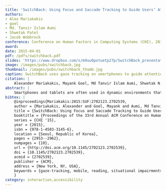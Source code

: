 ```yaml
---
title: 'SwitchBack: Using Focus and Saccade Tracking to Guide Users’ Attention for Mobile Task Resumption'
authors: 
- Alex Mariakakis
- goel
- Md. Tanvir Islam Aumi
- Shwetak Patel
- Jacob Wobbrock
conference: Conference on Human Factors in Computing Systems (CHI), 2015
award:
date: 2015-04-01
pdf: /pdfs/switchback.pdf
slides: 'https://www.dropbox.com/s/m9uu0potuetp27p/SwitchBack_presentation.pptx?dl=0'
image: /images/pubs/switchback.jpg
thumbnail: /images/pubs/switchback_thumb.jpg
caption: SwitchBack uses gaze tracking on smartphones to guide attention for task resumption.
citation: |
    Alexander Mariakakis, Mayank Goel, Md Tanvir Islam Aumi, Shwetak N. Patel, and Jacob O. Wobbrock. 2015. SwitchBack: Using Focus and Saccade Tracking to Guide Users' Attention for Mobile Task Resumption. In Proceedings of the 33rd Annual ACM Conference on Human Factors in Computing Systems (CHI '15). ACM, New York, NY, USA, 2953-2962. DOI: http://dx.doi.org/10.1145/2702123.2702539
abstract: |
    Smartphones and tablets are often used in dynamic environments that force users to break focus and attend to their surroundings, creating a form of “situational impairment.” Current mobile devices have no ability to sense when users divert or restore their attention, let alone provide support for resuming tasks. We therefore introduce SwitchBack, a system that allows mobile device users to resume tasks more efficiently. SwitchBack is built upon Focus and Saccade Tracking (FAST), which uses the front-facing camera to determine when the user is looking and how their eyes are moving across the screen. In a controlled study, we found that FAST can identify how many lines the user has read in a body of text within a mean absolute percent error of just 3.9%. We then tested SwitchBack in a dual focus-of-attention task, finding that SwitchBack improved average reading speed by 7.7% in the presence of distractions.
bibtex: |
    @inproceedings{Mariakakis:2015:SUF:2702123.2702539,
    author = {Mariakakis, Alexander and Goel, Mayank and Aumi, Md Tanvir Islam and Patel, Shwetak N. and Wobbrock, Jacob O.},
    title = {SwitchBack: Using Focus and Saccade Tracking to Guide Users' Attention for Mobile Task Resumption},
    booktitle = {Proceedings of the 33rd Annual ACM Conference on Human Factors in Computing Systems},
    series = {CHI '15},
    year = {2015},
    isbn = {978-1-4503-3145-6},
    location = {Seoul, Republic of Korea},
    pages = {2953--2962},
    numpages = {10},
    url = {http://doi.acm.org/10.1145/2702123.2702539},
    doi = {10.1145/2702123.2702539},
    acmid = {2702539},
    publisher = {ACM},
    address = {New York, NY, USA},
    keywords = {gaze-tracking, mobile, reading, situational impairments},
    }
category: interaction,accessibility
---
```

